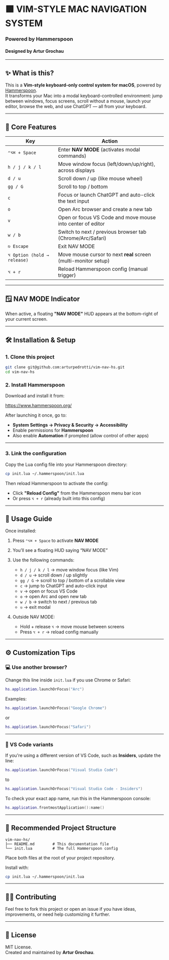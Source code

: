 # 🟩 VIM-STYLE MAC NAVIGATION SYSTEM  
### Powered by Hammerspoon  
#### Designed by **Artur Grochau**

---

## ✨ What is this?

This is a **Vim-style keyboard-only control system for macOS**, powered by [Hammerspoon](https://www.hammerspoon.org/).  
It transforms your Mac into a modal keyboard-controlled environment: jump between windows, focus screens, scroll without a mouse, launch your editor, browse the web, and use ChatGPT — all from your keyboard.

---

## 🧠 Core Features

| Key                                  | Action                                                                 |
|-------------------------------------|------------------------------------------------------------------------|
| `⌃⌥⌘ + Space`                       | Enter **NAV MODE** (activates modal commands)                         |
| `h / j / k / l`                     | Move window focus (left/down/up/right), across displays               |
| `d / u`                             | Scroll down / up (like mouse wheel)                                   |
| `gg / G`                            | Scroll to top / bottom                                                |
| `c`                                 | Focus or launch ChatGPT and auto-click the text input                 |
| `o`                                 | Open Arc browser and create a new tab                                 |
| `v`                                 | Open or focus VS Code and move mouse into center of editor            |
| `w / b`                             | Switch to next / previous browser tab (Chrome/Arc/Safari)             |
| `⎋ Escape`                          | Exit NAV MODE                                                         |
| `⌥ Option (hold → release)`         | Move mouse cursor to next **real** screen (multi-monitor setup)       |
| `⌥ + r`                             | Reload Hammerspoon config (manual trigger)                            |

---

## 🪟 NAV MODE Indicator

When active, a floating **"NAV MODE"** HUD appears at the bottom-right of your current screen.

---

## 🛠 Installation & Setup

### 1. Clone this project

```bash
git clone git@github.com:arturpedrotti/vim-nav-hs.git
cd vim-nav-hs
```

### 2. Install Hammerspoon

Download and install it from:

https://www.hammerspoon.org/

After launching it once, go to:

- **System Settings → Privacy & Security → Accessibility**
- Enable permissions for **Hammerspoon**
- Also enable **Automation** if prompted (allow control of other apps)

---

### 3. Link the configuration

Copy the Lua config file into your Hammerspoon directory:

```bash
cp init.lua ~/.hammerspoon/init.lua
```

Then reload Hammerspoon to activate the config:

- Click **"Reload Config"** from the Hammerspoon menu bar icon  
- Or press `⌥ + r` (already built into this config)

---

## 🧪 Usage Guide

Once installed:

1. Press `⌃⌥⌘ + Space` to activate **NAV MODE**
2. You’ll see a floating HUD saying “NAV MODE”
3. Use the following commands:

   - `h / j / k / l` → move window focus (like Vim)
   - `d / u` → scroll down / up slightly
   - `gg / G` → scroll to top / bottom of a scrollable view
   - `c` → jump to ChatGPT and auto-click input
   - `v` → open or focus VS Code
   - `o` → open Arc and open new tab
   - `w / b` → switch to next / previous tab
   - `⎋` → exit modal

4. Outside NAV MODE:
   - Hold + release `⌥` → move mouse between screens
   - Press `⌥ + r` → reload config manually

---

## ⚙️ Customization Tips

### 💻 Use another browser?

Change this line inside `init.lua` if you use Chrome or Safari:

```lua
hs.application.launchOrFocus("Arc")
```

Examples:

```lua
hs.application.launchOrFocus("Google Chrome")
```

or

```lua
hs.application.launchOrFocus("Safari")
```

---

### 🧠 VS Code variants

If you're using a different version of VS Code, such as **Insiders**, update the line:

```lua
hs.application.launchOrFocus("Visual Studio Code")
```

to

```lua
hs.application.launchOrFocus("Visual Studio Code - Insiders")
```

To check your exact app name, run this in the Hammerspoon console:

```lua
hs.application.frontmostApplication():name()
```

---

## 📁 Recommended Project Structure

```
vim-nav-hs/
├── README.md        # This documentation file  
└── init.lua         # The full Hammerspoon config  
```

Place both files at the root of your project repository.

Install with:

```bash
cp init.lua ~/.hammerspoon/init.lua
```

---

## 🧑‍💻 Contributing

Feel free to fork this project or open an issue if you have ideas, improvements, or need help customizing it further.

---

## 📜 License

MIT License.  
Created and maintained by **Artur Grochau**.
